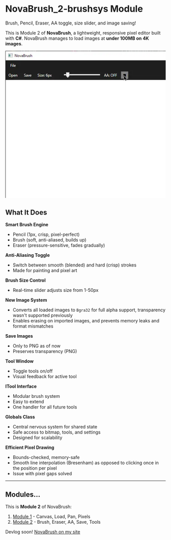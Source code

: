 # NovaBrush_2-brushsys Module
Brush, Pencil, Eraser, AA toggle, size slider, and image saving!

This is Module 2 of **NovaBrush**, a lightweight, responsive pixel editor built with **C#**.
NovaBrush manages to load images at **under 100MB on 4K images**.

<img src="https://github.com/eduardodias2002/eduardodias2002.github.io/blob/main/img/testpix.webp">

## What It Does

**Smart Brush Engine**  
- Pencil (1px, crisp, pixel-perfect)  
- Brush (soft, anti-aliased, builds up)  
- Eraser (pressure-sensitive, fades gradually)  

**Anti-Aliasing Toggle**  
- Switch between smooth (blended) and hard (crisp) strokes  
- Made for painting and pixel art 

**Brush Size Control**  
- Real-time slider adjusts size from 1-50px

**New Image System**  
- Converts all loaded images to `Bgra32` for full alpha support, transparency wasn't supported previously
- Enables erasing on imported images, and prevents memory leaks and format mismatches  

**Save Images**  
- Only to PNG as of now
- Preserves transparency (PNG)  

**Tool Window**  
- Toggle tools on/off  
- Visual feedback for active tool  

**ITool Interface**  
- Modular brush system  
- Easy to extend
- One handler for all future tools

**Globals Class**  
- Central nervous system for shared state  
- Safe access to bitmap, tools, and settings  
- Designed for scalability  

**Efficient Pixel Drawing**  
- Bounds-checked, memory-safe  
- Smooth line interpolation (Bresenham) as opposed to clicking once in the position per pixel
- Issue with pixel gaps solved

---

## Modules...
This is **Module 2** of NovaBrush:
1. [Module 1](https://github.com/eduardodias2002/NovaBrush_1-pixel-array/) - Canvas, Load, Pan, Pixels  
2. [Module 2](https://github.com/eduardodias2002/NovaBrush_2-brushsys) - Brush, Eraser, AA, Save, Tools  

Devlog soon! [NovaBrush on my site](https://eduardodias2002.github.io)
